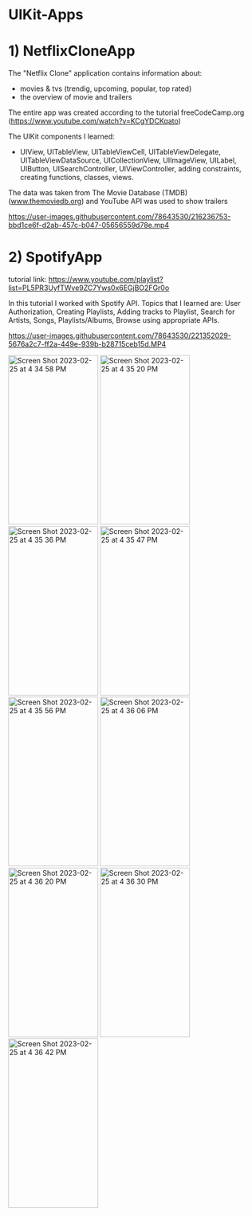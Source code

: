 # UIKit-Apps

# 1) NetflixCloneApp 

The "Netflix Clone" application contains information about: 
- movies & tvs (trendig, upcoming, popular, top rated)
- the overview of movie and trailers

The entire app was created according to the tutorial freeCodeCamp.org (https://www.youtube.com/watch?v=KCgYDCKqato)

The UIKit components I learned: 
- UIView, UITableView, UITableViewCell, UITableViewDelegate, UITableViewDataSource, UICollectionView, UIImageView, UILabel, UIButton, UISearchController, UIViewController, adding constraints, creating functions, classes, views.

The data was taken from The Movie Database (TMDB) (www.themoviedb.org) and YouTube API was used to show trailers

https://user-images.githubusercontent.com/78643530/216236753-bbd1ce6f-d2ab-457c-b047-05656559d78e.mp4

# 2) SpotifyApp

tutorial link: https://www.youtube.com/playlist?list=PL5PR3UyfTWve9ZC7Yws0x6EGjBO2FGr0o

In this tutorial I worked with Spotify API. 
Topics that I learned are: User Authorization, Creating Playlists, Adding tracks to Playlist, Search for Artists, Songs, Playlists/Albums, Browse using appropriate APIs.

https://user-images.githubusercontent.com/78643530/221352029-5676a2c7-ff2a-449e-939b-b28715ceb15d.MP4


<img width="180" height="340" alt="Screen Shot 2023-02-25 at 4 34 58 PM" src="https://user-images.githubusercontent.com/78643530/221352398-66e8d5e2-dff4-4f00-a91a-ec349549e94a.png"> <img width="180" height="340" alt="Screen Shot 2023-02-25 at 4 35 20 PM" src="https://user-images.githubusercontent.com/78643530/221352352-2764c25c-4968-4812-af36-3f1f48e5a9de.png"> <img width="180" height="340" alt="Screen Shot 2023-02-25 at 4 35 36 PM" src="https://user-images.githubusercontent.com/78643530/221352363-8e59fb7d-72b0-46b8-9385-33d5b75d96f3.png"> <img width="180" height="340" alt="Screen Shot 2023-02-25 at 4 35 47 PM" src="https://user-images.githubusercontent.com/78643530/221352373-7879ebd8-6fb6-469f-8126-ccf7511f3ab0.png">
<img width="180" height="340" alt="Screen Shot 2023-02-25 at 4 35 56 PM" src="https://user-images.githubusercontent.com/78643530/221352377-6818d6a0-8756-4004-813f-512a8c498b83.png"> <img width="180" height="340" alt="Screen Shot 2023-02-25 at 4 36 06 PM" src="https://user-images.githubusercontent.com/78643530/221352380-242dfb0b-bbcf-4aaf-9cd1-6967c191992c.png"> <img width="180" height="340" alt="Screen Shot 2023-02-25 at 4 36 20 PM" src="https://user-images.githubusercontent.com/78643530/221352384-9549436a-f493-4e12-a3e0-1582f3c4a734.png"> <img width="180" height="340" alt="Screen Shot 2023-02-25 at 4 36 30 PM" src="https://user-images.githubusercontent.com/78643530/221352387-e373148c-56b7-4bd9-9d1b-35afb3cb00ee.png">
<img width="180" height="340" alt="Screen Shot 2023-02-25 at 4 36 42 PM" src="https://user-images.githubusercontent.com/78643530/221352388-076799a2-8ad0-4b22-9681-b7e531ce1229.png">

